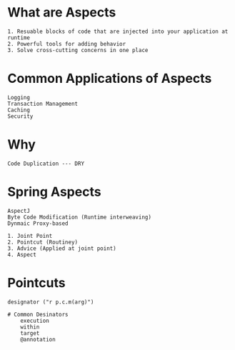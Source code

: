 
# What are Aspects
    1. Resuable blocks of code that are injected into your application at runtime
    2. Powerful tools for adding behavior
    3. Solve cross-cutting concerns in one place


# Common Applications of Aspects
    Logging
    Transaction Management
    Caching
    Security

# Why
    Code Duplication --- DRY

# Spring Aspects
    AspectJ
    Byte Code Modification (Runtime interweaving)
    Dynmaic Proxy-based

    1. Joint Point
    2. Pointcut (Routiney)
    3. Advice (Applied at joint point)
    4. Aspect

# Pointcuts
    designator ("r p.c.m(arg)")

    # Common Desinators
        execution
        within
        target
        @annotation

    
    